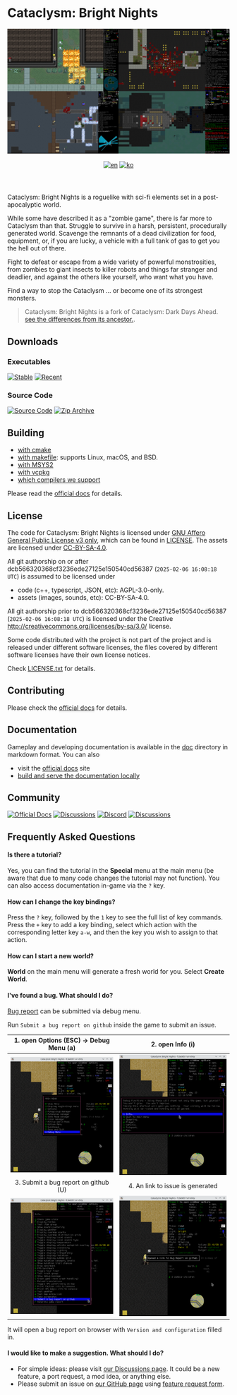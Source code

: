 # Cataclysm: Bright Nights

<header align="center">
  <a><img src="doc/src/content/docs/en/contribute/img/readme-title.png" title="screenshots of (clockwise from upper-right: Chaosvolt (x2), ExecutorBill, scarf005"></a>

[![en][icon-en]][en] [![ko][icon-ko]][ko]

</header>

[en]: ./README.md
[icon-en]: https://img.shields.io/badge/lang-en-red?style=flat-square
[ko]: ./README.ko.md
[icon-ko]: https://img.shields.io/badge/lang-ko-orange?style=flat-square

Cataclysm: Bright Nights is a roguelike with sci-fi elements set in a post-apocalyptic world.

While some have described it as a "zombie game", there is far more to Cataclysm than that. Struggle
to survive in a harsh, persistent, procedurally generated world. Scavenge the remnants of a dead
civilization for food, equipment, or, if you are lucky, a vehicle with a full tank of gas to get you
the hell out of there.

Fight to defeat or escape from a wide variety of powerful monstrosities, from zombies to giant
insects to killer robots and things far stranger and deadlier, and against the others like yourself,
who want what you have.

Find a way to stop the Cataclysm ... or become one of its strongest monsters.

> Cataclysm: Bright Nights is a fork of Cataclysm: Dark Days Ahead.
> [see the differences from its ancestor.](https://docs.cataclysmbn.org/en/game/changelog/).

## Downloads

### Executables

[![Stable][stable-releases-badge]][stable-releases] [![Recent][all-releases-badge]][all-releases]

### Source Code

[![Source Code][source-badge]][source] [![Zip Archive][clone-badge]][clone]

[stable-releases]: https://github.com/cataclysmbnteam/Cataclysm-BN/releases/latest "Download stable executable"
[stable-releases-badge]: https://img.shields.io/github/v/release/cataclysmbnteam/Cataclysm-BN?style=for-the-badge&color=success&label=stable
[all-releases]: https://github.com/cataclysmbnteam/Cataclysm-BN/releases?q=prerelease%3Atrue&expanded=true
[all-releases-badge]: https://img.shields.io/github/v/release/cataclysmbnteam/Cataclysm-BN?style=for-the-badge&color=important&label=Latest%20Release&include_prereleases&sort=date
[source]: https://github.com/cataclysmbnteam/Cataclysm-BN/archive/master.zip "The source can be downloaded as a .zip archive"
[source-badge]: https://img.shields.io/badge/Zip%20Archive-black?style=for-the-badge&logo=github
[clone]: https://github.com/cataclysmbnteam/Cataclysm-BN/ "clone from our GitHub repo"
[clone-badge]: https://img.shields.io/badge/Clone%20From%20Repo-black?style=for-the-badge&logo=github

## Building

- [with cmake](doc/src/content/docs/en/dev/guides/building/cmake.md)
- [with makefile](doc/src/content/docs/en/dev/guides/building/makefile.md): supports Linux, macOS,
  and BSD.
- [with MSYS2](doc/src/content/docs/en/dev/guides/building/msys.md)
- [with vcpkg](doc/src/content/docs/en/dev/guides/building/vs_vcpkg.md)
- [which compilers we support](doc/src/content/docs/en/dev/reference/compiler_support.md)

Please read the [official docs](https://docs.cataclysmbn.org/en/dev/guides/building/cmake/) for
details.

## License

The code for Cataclysm: Bright Nights is licensed under
[GNU Affero General Public License v3 only](https://www.gnu.org/licenses/agpl.html), which can be
found in [LICENSE](./LICENSE). The assets are licensed under
[CC-BY-SA-4.0](https://creativecommons.org/licenses/by-sa/4.0/).

All git authorship on or after dcb566320368cf3236ede27125e150540cd56387 (`2025-02-06 16:08:18 UTC`)
is assumed to be licensed under

- code (c++, typescript, JSON, etc): AGPL-3.0-only.
- assets (images, sounds, etc): CC-BY-SA-4.0.

All git authorship prior to dcb566320368cf3236ede27125e150540cd56387 (`2025-02-06 16:08:18 UTC`) is
licensed under the Creative http://creativecommons.org/licenses/by-sa/3.0/ license.

Some code distributed with the project is not part of the project and is released under different
software licenses, the files covered by different software licenses have their own license notices.

Check [LICENSE.txt](./LICENSE.txt) for details.

## Contributing

Please check the [official docs](https://docs.cataclysmbn.org/en/contribute/contributing/) for
details.

## Documentation

Gameplay and developing documentation is available in the [doc](./doc/src/content/docs/) directory
in markdown format. You can also

- visit the [official docs](https://docs.cataclysmbn.org/en/) site
- [build and serve the documentation locally](./doc/src/content/docs/en/contribute/docs.md)

## Community

[![Official Docs](https://img.shields.io/badge/Docs-LightGray?style=for-the-badge&logo=astro)][docs]
[![Discussions](https://img.shields.io/badge/Discussions-black?style=for-the-badge&logo=github)][discussion]
[![Discord](https://img.shields.io/discord/830879262763909202?style=for-the-badge&logo=discord)][discord]
[![Discussions](https://img.shields.io/badge/CDDA%20Modding-green?style=for-the-badge&logo=discord)][modding]

[discussion]: https://github.com/cataclysmbnteam/Cataclysm-BN/discussions
[discord]: https://discord.gg/XW7XhXuZ89
[modding]: https://discord.gg/B5q4XCa "Unofficial DDA modding community discord has a BN channel"
[docs]: https://docs.cataclysmbn.org "Official BN documentation"

## Frequently Asked Questions

#### Is there a tutorial?

Yes, you can find the tutorial in the **Special** menu at the main menu (be aware that due to many
code changes the tutorial may not function). You can also access documentation in-game via the `?`
key.

#### How can I change the key bindings?

Press the `?` key, followed by the `1` key to see the full list of key commands. Press the `+` key
to add a key binding, select which action with the corresponding letter key `a-w`, and then the key
you wish to assign to that action.

#### How can I start a new world?

**World** on the main menu will generate a fresh world for you. Select **Create World**.

#### I've found a bug. What should I do?

[Bug report](https://github.com/cataclysmbnteam/Cataclysm-BN/issues/new?template=bug_report.yml) can
be submitted via debug menu.

Run `Submit a bug report on github` inside the game to submit an issue.

|           1. open Options (ESC) -> Debug Menu (a)           |                      2. open Info (i)                       |
| :---------------------------------------------------------: | :---------------------------------------------------------: |
| ![](doc/src/content/docs/en/contribute/img/readme-bug1.png) | ![](doc/src/content/docs/en/contribute/img/readme-bug2.png) |
|            3. Submit a bug report on github (U)             |              4. An link to issue is generated               |
| ![](doc/src/content/docs/en/contribute/img/readme-bug3.png) | ![](doc/src/content/docs/en/contribute/img/readme-bug4.png) |

It will open a bug report on browser with `Version and configuration` filled in.

#### I would like to make a suggestion. What should I do?

- For simple ideas: please visit
  [our Discussions page](https://github.com/cataclysmbnteam/Cataclysm-BN/discussions/categories/ideas).
  It could be a new feature, a port request, a mod idea, or anything else.
- Please submit an issue on
  [our GitHub page](https://github.com/cataclysmbnteam/Cataclysm-BN/issues/) using
  [feature request form](https://github.com/cataclysmbnteam/Cataclysm-BN/issues/new?template=feature_request.yml).
